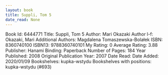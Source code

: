 ```yaml
---
layout: book
title: Suppli, Tom 5
date_read: None
---
```


Book Id: 6444771
Title: Suppli, Tom 5
Author: Mari Okazaki
Author l-f: Okazaki, Mari
Additional Authors: Magdalena Tomaszewska-Bolałek
ISBN: 8360740100
ISBN13: 9788360740101
My Rating: 0
Average Rating: 3.88
Publisher: Hanami
Binding: Paperback
Number of Pages: 184
Year Published: 2008
Original Publication Year: 2007
Date Read: 
Date Added: 2020/01/09
Bookshelves: kupka-wstydu
Bookshelves with positions: kupka-wstydu (#693)


